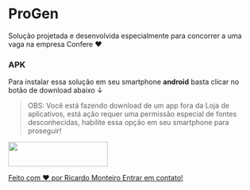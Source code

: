 # ProGen

Solução projetada e desenvolvida especialmente para concorrer a uma vaga na empresa Confere ♥

### APK

  Para instalar essa solução em seu smartphone **android** basta clicar no botão de download abaixo ↓
  > OBS: Você está fazendo download de um app fora da Loja de aplicativos, está ação requer uma permissão especial de fontes desconhecidas, habilite essa opção em seu smartphone para proseguir! 
  
  <a href="https://github.com/monteiroricardo/pro_gen/blob/master/github/pro_gen.apk">
<img src="https://github.com/monteiroricardo/CALC_IMC/blob/master/arquivos/apk_btn.png" width="200" height="50" />
</ a>

Feito com ♥ por Ricardo Monteiro  [Entrar em contato!](https://www.linkedin.com/in/ricardohmonteiro/)
